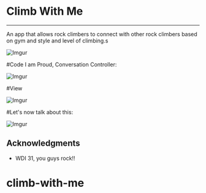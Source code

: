 # Climb With Me
<hr>
An app that allows rock climbers to connect with other rock climbers based on gym and style and level of climbing.s


![Imgur](http://i.imgur.com/FRC1y6a.png) 

#Code I am Proud, Conversation Controller:

![Imgur](http://i.imgur.com/Wf0m92x.png)

#View 

![Imgur](http://i.imgur.com/tWu5uOb.png)

#Let's now talk about this:

![Imgur](http://i.imgur.com/vMJNhdG.png)


## Acknowledgments

* WDI 31, you guys rock!!  


# climb-with-me

